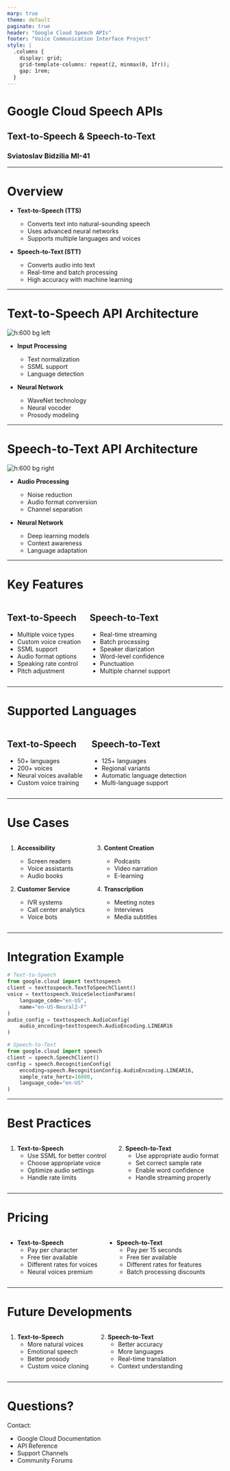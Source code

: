 ```yaml
---
marp: true
theme: default
paginate: true
header: "Google Cloud Speech APIs"
footer: "Voice Communication Interface Project"
style: |
  .columns {
    display: grid;
    grid-template-columns: repeat(2, minmax(0, 1fr));
    gap: 1rem;
  }
---
```


# Google Cloud Speech APIs
## Text-to-Speech & Speech-to-Text
### Sviatoslav Bidzilia MI-41
---

# Overview

- **Text-to-Speech (TTS)**
  - Converts text into natural-sounding speech
  - Uses advanced neural networks
  - Supports multiple languages and voices

- **Speech-to-Text (STT)**
  - Converts audio into text
  - Real-time and batch processing
  - High accuracy with machine learning

---

# Text-to-Speech API Architecture
![h:600 bg left](imgs/diagram.png)
- **Input Processing**
  - Text normalization
  - SSML support
  - Language detection

- **Neural Network**
  - WaveNet technology
  - Neural vocoder
  - Prosody modeling

---

# Speech-to-Text API Architecture

![h:600 bg right](imgs/diagram-stt.png)

- **Audio Processing**
  - Noise reduction
  - Audio format conversion
  - Channel separation

- **Neural Network**
  - Deep learning models
  - Context awareness
  - Language adaptation

---

# Key Features

<div class="columns">
<div>

## Text-to-Speech
- Multiple voice types
- Custom voice creation
- SSML support
- Audio format options
- Speaking rate control
- Pitch adjustment

</div>
<div>

## Speech-to-Text
- Real-time streaming
- Batch processing
- Speaker diarization
- Word-level confidence
- Punctuation
- Multiple channel support

</div>
</div>

---

# Supported Languages
<div class="columns">
<div>

## Text-to-Speech
  - 50+ languages
  - 200+ voices
  - Neural voices available
  - Custom voice training
</div>
<div>

## Speech-to-Text
  - 125+ languages
  - Regional variants
  - Automatic language detection
  - Multi-language support

</div>
</div>

---

# Use Cases
<div class="columns">
<div>

1. **Accessibility**
   - Screen readers
   - Voice assistants
   - Audio books

2. **Customer Service**
   - IVR systems
   - Call center analytics
   - Voice bots

</div>
<div>

3. **Content Creation**
   - Podcasts
   - Video narration
   - E-learning

4. **Transcription**
   - Meeting notes
   - Interviews
   - Media subtitles

</div>
</div>

---

# Integration Example

```python
# Text-to-Speech
from google.cloud import texttospeech
client = texttospeech.TextToSpeechClient()
voice = texttospeech.VoiceSelectionParams(
    language_code="en-US",
    name="en-US-Neural2-F"
)
audio_config = texttospeech.AudioConfig(
    audio_encoding=texttospeech.AudioEncoding.LINEAR16
)

# Speech-to-Text
from google.cloud import speech
client = speech.SpeechClient()
config = speech.RecognitionConfig(
    encoding=speech.RecognitionConfig.AudioEncoding.LINEAR16,
    sample_rate_hertz=16000,
    language_code="en-US"
)
```

---

# Best Practices
<div class="columns">
<div>

1. **Text-to-Speech**
   - Use SSML for better control
   - Choose appropriate voice
   - Optimize audio settings
   - Handle rate limits
</div>
<div>

2. **Speech-to-Text**
   - Use appropriate audio format
   - Set correct sample rate
   - Enable word confidence
   - Handle streaming properly
</div>
</div>

---

# Pricing

<div class="columns">
<div>

- **Text-to-Speech**
  - Pay per character
  - Free tier available
  - Different rates for voices
  - Neural voices premium
</div>
<div>

- **Speech-to-Text**
  - Pay per 15 seconds
  - Free tier available
  - Different rates for features
  - Batch processing discounts

</div>
</div>

---

# Future Developments

<div class="columns">
<div>

1. **Text-to-Speech**
   - More natural voices
   - Emotional speech
   - Better prosody
   - Custom voice cloning

</div>
<div>

2. **Speech-to-Text**
   - Better accuracy
   - More languages
   - Real-time translation
   - Context understanding

</div>
</div>

---

# Questions?

Contact:
- Google Cloud Documentation
- API Reference
- Support Channels
- Community Forums 